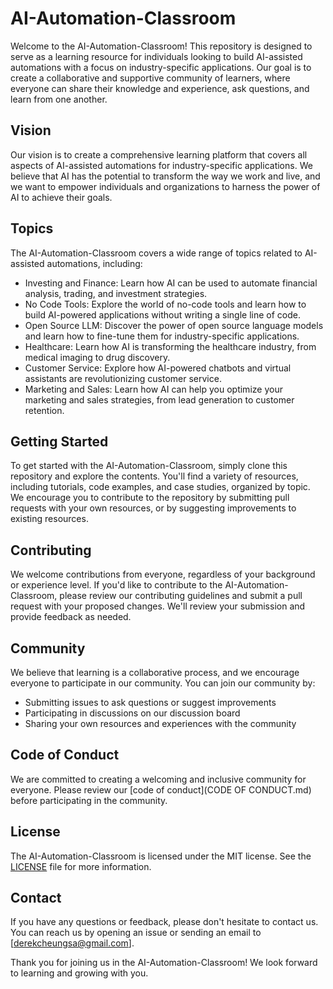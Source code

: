 # AI-Automation-Classroom

Welcome to the AI-Automation-Classroom! This repository is designed to serve as a learning resource for individuals looking to build AI-assisted automations with a focus on industry-specific applications. Our goal is to create a collaborative and supportive community of learners, where everyone can share their knowledge and experience, ask questions, and learn from one another.

## Vision

Our vision is to create a comprehensive learning platform that covers all aspects of AI-assisted automations for industry-specific applications. We believe that AI has the potential to transform the way we work and live, and we want to empower individuals and organizations to harness the power of AI to achieve their goals.

## Topics 

The AI-Automation-Classroom covers a wide range of topics related to AI-assisted automations, including:

* Investing and Finance: Learn how AI can be used to automate financial analysis, trading, and investment strategies.
* No Code Tools: Explore the world of no-code tools and learn how to build AI-powered applications without writing a single line of code.
* Open Source LLM: Discover the power of open source language models and learn how to fine-tune them for industry-specific applications.
* Healthcare: Learn how AI is transforming the healthcare industry, from medical imaging to drug discovery.
* Customer Service: Explore how AI-powered chatbots and virtual assistants are revolutionizing customer service.
* Marketing and Sales: Learn how AI can help you optimize your marketing and sales strategies, from lead generation to customer retention.

## Getting Started

To get started with the AI-Automation-Classroom, simply clone this repository and explore the contents. You'll find a variety of resources, including tutorials, code examples, and case studies, organized by topic. We encourage you to contribute to the repository by submitting pull requests with your own resources, or by suggesting improvements to existing resources.

## Contributing

We welcome contributions from everyone, regardless of your background or experience level. If you'd like to contribute to the AI-Automation-Classroom, please review our contributing guidelines and submit a pull request with your proposed changes. We'll review your submission and provide feedback as needed.

## Community

We believe that learning is a collaborative process, and we encourage everyone to participate in our community. You can join our community by:

* Submitting issues to ask questions or suggest improvements
* Participating in discussions on our discussion board
* Sharing your own resources and experiences with the community

## Code of Conduct

We are committed to creating a welcoming and inclusive community for everyone. Please review our [code of conduct](CODE OF CONDUCT.md) before participating in the community.

## License

The AI-Automation-Classroom is licensed under the MIT license. See the [LICENSE](LICENSE) file for more information.

## Contact

If you have any questions or feedback, please don't hesitate to contact us. You can reach us by opening an issue or sending an email to [derekcheungsa@gmail.com].

Thank you for joining us in the AI-Automation-Classroom! We look forward to learning and growing with you.
